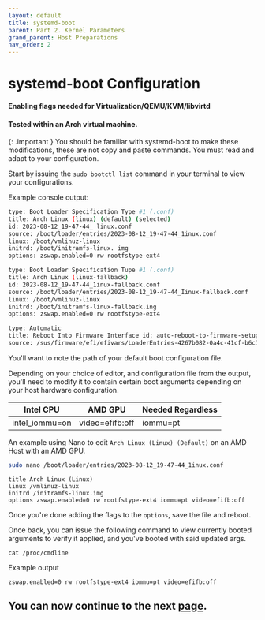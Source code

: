 ```yaml
---
layout: default
title: systemd-boot
parent: Part 2. Kernel Parameters
grand_parent: Host Preparations
nav_order: 2
---
```


# systemd-boot Configuration
#### Enabling flags needed for Virtualization/QEMU/KVM/libvirtd
#### Tested within an Arch virtual machine.

{: .important }
You should be familiar with systemd-boot to make these modifications, these are not copy and paste commands. You must read and adapt to your configuration.

Start by issuing the ``sudo bootctl list`` command in your terminal to view your configurations.

Example console output:

```bash
type: Boot Loader Specification Type #1 (.conf)
title: Arch Linux (linux) (default) (selected)
id: 2023-08-12_19-47-44_ linux.conf 
source: /boot/loader/entries/2023-08-12_19-47-44_1inux.conf
linux: /boot/vmlinuz-linux
initrd: /boot/initramfs-linux. img
options: zswap.enabled=0 rw rootfstype-ext4

type: Boot Loader Specification Tupe #1 (.conf)
title: Arch Linux (linux-fallback)
id: 2023-08-12_19-47-44_1inux-fallback.conf
source: /boot/loader/entries/2023-08-12_19-47-44_Iinux-fallback.conf
linux: /boot/vmlinuz-linux
initrd: /boot/initramfs-linux-fallback.ing
options: zswap.enabled=0 rw rootfstype-ext4

type: Automatic
title: Reboot Into Firmware Interface id: auto-reboot-to-firmware-setup
source: /sus/firmware/efi/efivars/LoaderEntries-4267b082-0a4c-41cf-b6c7-440b29668c4f
```

You'll want to note the path of your default boot configuration file.

Depending on your choice of editor, and configuration file from the output, you'll need to modify it to contain certain boot arguments depending on your host hardware configuration.

| Intel CPU | AMD GPU | Needed Regardless |
| ----- | ----- | ----- |
| intel_iommu=on | video=efifb:off | iommu=pt | 

An example using Nano to edit ``Arch Linux (Linux) (Default)`` on an AMD Host with an AMD GPU.

```bash
sudo nano /boot/loader/entries/2023-08-12_19-47-44_1inux.conf
```

```
title Arch Linux (Linux)
linux /vmlinuz-linux
initrd /initramfs-linux.img
options zswap.enabled=0 rw rootfstype-ext4 iommu=pt video=efifb:off
```
Once you're done adding the flags to the ``options``, save the file and reboot.

Once back, you can issue the following command to view currently booted arguments to verify it applied, and you've booted with said updated args.

```
cat /proc/cmdline
```

Example output

```
zswap.enabled=0 rw rootfstype-ext4 iommu=pt video=efifb:off
```

## You can now continue to the next <a href="../03-PackageInstall.html">page</a>.